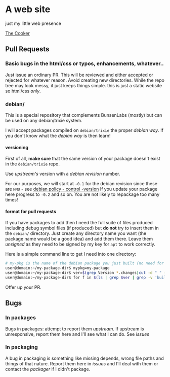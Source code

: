# A web site

just my little web presence

[The Cooker](https://01micko.github.io)

## Pull Requests

### Basic bugs in the html/css or typos, enhancements, whatever..

Just issue an ordinary PR. This will be reviewed and either accepted or
rejected for whatever reason. Avoid creating new directories. While the
repo tree may look messy, it just keeps things simple. this is just a static
website so html/css *only*.

### debian/

This is a special repository that complements BunsenLabs (mostly) but
can be used on any debian/trixie system.

I will accept packages compiled on `debian/trixie` the proper *debian way*.
If you don't know what the *debian way* is then learn!

#### versioning

First of all, **make sure** that the same version of your package doesn't exist
in the `debian/trixie` repo.

Use _upstream's_ version with a _debian revision_ number.

For our purposes, we will start at `-0.1` for the debian revision since these are
`NMU` - see [debian policy - control -version](https://www.debian.org/doc/debian-policy/ch-controlfields.html#version)
If you update your package here progress to `-0.2` and so on. You are not likely
to repackage too many times!

#### format for pull requests

If you have packages to add then I need the full suite of files produced
including debug symbol files (if produced) but **do not** try to insert
them in the `debian/` directory. Just create any directory name you want
(the package name would be a good idea) and add them there. Leave them
_unsigned_ as they need to be signed by my key for `apt` to work correctly.

Here is a simple command line to get I need into one directory:

```sh
# my-pkg is the name of the debian package you just built (no need for version) 
user@domain:~/my-package-dir$ mypkg=my-package
user@domain:~/my-package-dir$ ver=$(grep Version *.changes|cut -d " " -f2)
user@domain:~/my-package-dir$ for f in $(ls | grep $ver | grep -v 'build') *orig*tar*; do cp $f ${mypkg}/;done
```

Offer up your PR.

## Bugs

### In packages

Bugs in packages: attempt to report them *upstream*. If upstream is unresponsive,
report them here and I'll see what I can do. See *issues*

### In packaging

A bug in packaging is something like missing depends, wrong file paths
and things of that nature. Report them here in *issues* and I'll deal
with them or contact the *packager* if I didn't package.
